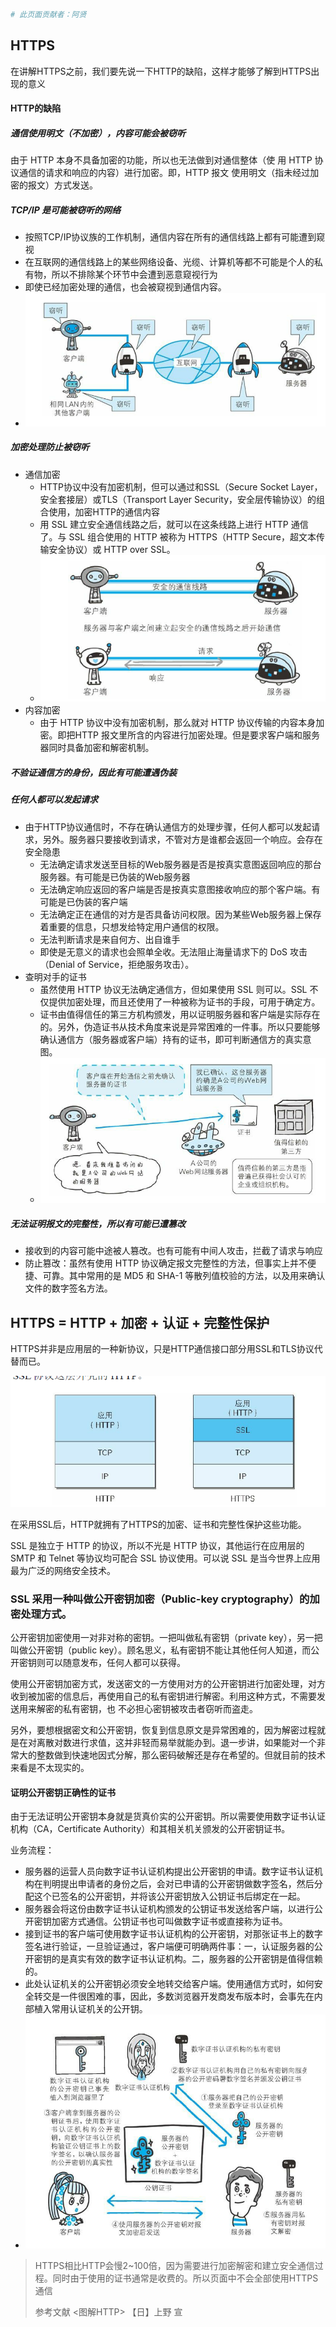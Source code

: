 ```bash
# 此页面贡献者：阿贤
```
## HTTPS

在讲解HTTPS之前，我们要先说一下HTTP的缺陷，这样才能够了解到HTTPS出现的意义

#### HTTP的缺陷

##### 通信使用明文（不加密），内容可能会被窃听

由于 HTTP 本身不具备加密的功能，所以也无法做到对通信整体（使
用 HTTP 协议通信的请求和响应的内容）进行加密。即，HTTP 报文
使用明文（指未经过加密的报文）方式发送。

##### TCP/IP 是可能被窃听的网络

- 按照TCP/IP协议族的工作机制，通信内容在所有的通信线路上都有可能遭到窥视
- 在互联网的通信线路上的某些网络设备、光缆、计算机等都不可能是个人的私有物，所以不排除某个环节中会遭到恶意窥视行为
- 即使已经加密处理的通信，也会被窥视到通信内容。
- ![pic1](img/pic1.png)

##### 加密处理防止被窃听

- 通信加密
  - HTTP协议中没有加密机制，但可以通过和SSL（Secure Socket Layer，安全套接层）或TLS（Transport Layer Security，安全层传输协议）的组合使用，加密HTTP的通信内容
  - 用 SSL 建立安全通信线路之后，就可以在这条线路上进行 HTTP
    通信了。与 SSL 组合使用的 HTTP 被称为 HTTPS（HTTP
    Secure，超文本传输安全协议）或 HTTP over SSL。
  - ![pic2](img/pic2.png)
- 内容加密
  - 由于 HTTP 协议中没有加密机制，那么就对 HTTP 协议传输的内容本身加密。即把HTTP 报文里所含的内容进行加密处理。但是要求客户端和服务器同时具备加密和解密机制。

##### 不验证通信方的身份，因此有可能遭遇伪装

##### 任何人都可以发起请求

- 由于HTTP协议通信时，不存在确认通信方的处理步骤，任何人都可以发起请求，另外。服务器只要接收到请求，不管对方是谁都会返回一个响应。会存在安全隐患
  - 无法确定请求发送至目标的Web服务器是否是按真实意图返回响应的那台服务器。有可能是已伪装的Web服务器
  - 无法确定响应返回的客户端是否是按真实意图接收响应的那个客户端。有可能是已伪装的客户端
  - 无法确定正在通信的对方是否具备访问权限。因为某些Web服务器上保存着重要的信息，只想发给特定用户通信的权限。
  - 无法判断请求是来自何方、出自谁手
  - 即使是无意义的请求也会照单全收。无法阻止海量请求下的 DoS 攻击（Denial of Service，拒绝服务攻击）。
- 查明对手的证书
  - 虽然使用 HTTP 协议无法确定通信方，但如果使用 SSL 则可以。SSL 不仅提供加密处理，而且还使用了一种被称为证书的手段，可用于确定方。
  - 证书由值得信任的第三方机构颁发，用以证明服务器和客户端是实际存在的。另外，伪造证书从技术角度来说是异常困难的一件事。所以只要能够确认通信方（服务器或客户端）持有的证书，即可判断通信方的真实意图。
  - ![pic3](img/pic3.png)

##### 无法证明报文的完整性，所以有可能已遭篡改

- 接收到的内容可能中途被人篡改。也有可能有中间人攻击，拦截了请求与响应
- 防止篡改：虽然有使用 HTTP 协议确定报文完整性的方法，但事实上并不便捷、可靠。其中常用的是 MD5 和 SHA-1 等散列值校验的方法，以及用来确认文件的数字签名方法。

## HTTPS = HTTP + 加密 + 认证 + 完整性保护

HTTPS并非是应用层的一种新协议，只是HTTP通信接口部分用SSL和TLS协议代替而已。

![pic4](img/pic4.png)

在采用SSL后，HTTP就拥有了HTTPS的加密、证书和完整性保护这些功能。

SSL 是独立于 HTTP 的协议，所以不光是 HTTP 协议，其他运行在应用层的 SMTP 和 Telnet 等协议均可配合 SSL 协议使用。可以说 SSL 是当今世界上应用最为广泛的网络安全技术。

### SSL 采用一种叫做公开密钥加密（Public-key cryptography）的加密处理方式。

公开密钥加密使用一对非对称的密钥。一把叫做私有密钥（private key），另一把叫做公开密钥（public key）。顾名思义，私有密钥不能让其他任何人知道，而公开密钥则可以随意发布，任何人都可以获得。

使用公开密钥加密方式，发送密文的一方使用对方的公开密钥进行加密处理，对方收到被加密的信息后，再使用自己的私有密钥进行解密。利用这种方式，不需要发送用来解密的私有密钥，也
不必担心密钥被攻击者窃听而盗走。

另外，要想根据密文和公开密钥，恢复到信息原文是异常困难的，因为解密过程就是在对离散对数进行求值，这并非轻而易举就能办到。退一步讲，如果能对一个非常大的整数做到快速地因式分解，那么密码破解还是存在希望的。但就目前的技术来看是不太现实的。

#### 证明公开密钥正确性的证书

由于无法证明公开密钥本身就是货真价实的公开密钥。所以需要使用数字证书认证机构（CA，Certificate Authority）和其相关机关颁发的公开密钥证书。

业务流程：

- 服务器的运营人员向数字证书认证机构提出公开密钥的申请。数字证书认证机构在判明提出申请者的身份之后，会对已申请的公开密钥做数字签名，然后分配这个已签名的公开密钥，并将该公开密钥放入公钥证书后绑定在一起。
- 服务器会将这份由数字证书认证机构颁发的公钥证书发送给客户端，以进行公开密钥加密方式通信。公钥证书也可叫做数字证书或直接称为证书。
- 接到证书的客户端可使用数字证书认证机构的公开密钥，对那张证书上的数字签名进行验证，一旦验证通过，客户端便可明确两件事：一，认证服务器的公开密钥的是真实有效的数字证书认证机构。二，服务器的公开密钥是值得信赖的。
- 此处认证机关的公开密钥必须安全地转交给客户端。使用通信方式时，如何安全转交是一件很困难的事，因此，多数浏览器开发商发布版本时，会事先在内部植入常用认证机关的公开钥。
- ![pic5](img/pic5.png)

> HTTPS相比HTTP会慢2~100倍，因为需要进行加密解密和建立安全通信过程。同时由于使用的证书通常是收费的。所以页面中不会全部使用HTTPS通信
>
> 参考文献 <图解HTTP> 【日】上野 宣
